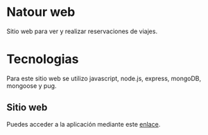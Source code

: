 # Natour web

Sitio web para ver y realizar reservaciones de viajes.

# Tecnologias

Para este sitio web se utilizo javascript, node.js, express, mongoDB, mongoose y pug.

## Sitio web

Puedes acceder a la aplicación mediante este [enlace](https://still-gorge-70855.herokuapp.com).
